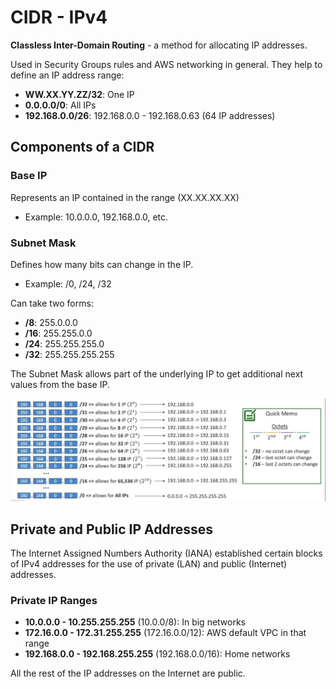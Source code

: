 # CIDR - IPv4

**Classless Inter-Domain Routing** - a method for allocating IP addresses.

Used in Security Groups rules and AWS networking in general. They help to define an IP address range:
- **WW.XX.YY.ZZ/32**: One IP
- **0.0.0.0/0**: All IPs
- **192.168.0.0/26**: 192.168.0.0 - 192.168.0.63 (64 IP addresses)

## Components of a CIDR

### Base IP
Represents an IP contained in the range (XX.XX.XX.XX)
- Example: 10.0.0.0, 192.168.0.0, etc.

### Subnet Mask
Defines how many bits can change in the IP.
- Example: /0, /24, /32

Can take two forms:
- **/8**: 255.0.0.0
- **/16**: 255.255.0.0
- **/24**: 255.255.255.0
- **/32**: 255.255.255.255

The Subnet Mask allows part of the underlying IP to get additional next values from the base IP.

![CIDR Example](../z_resources/images/vpc/subnet-marks.png)

## Private and Public IP Addresses

The Internet Assigned Numbers Authority (IANA) established certain blocks of IPv4 addresses for the use of private (LAN) and public (Internet) addresses.

### Private IP Ranges
- **10.0.0.0 - 10.255.255.255** (10.0.0/8): In big networks
- **172.16.0.0 - 172.31.255.255** (172.16.0.0/12): AWS default VPC in that range
- **192.168.0.0 - 192.168.255.255** (192.168.0.0/16): Home networks

All the rest of the IP addresses on the Internet are public.